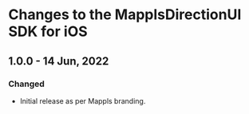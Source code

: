# Changes to the MapplsDirectionUI SDK for iOS

## 1.0.0 - 14 Jun, 2022

### Changed

- Initial release as per Mappls branding.
